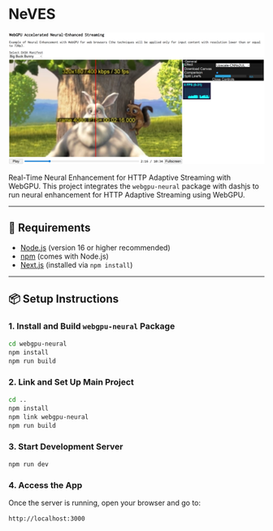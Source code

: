 # NeVES

![App Screenshot](./public/assets/image/bbb_demo.PNG)

Real-Time Neural Enhancement for HTTP Adaptive Streaming with WebGPU. 
This project integrates the `webgpu-neural` package with dashjs to run neural enhancement for HTTP Adaptive Streaming using WebGPU.

---

## 🚧 Requirements

- [Node.js](https://nodejs.org/) (version 16 or higher recommended)
- [npm](https://www.npmjs.com/) (comes with Node.js)
- [Next.js](https://nextjs.org/) (installed via `npm install`)

---

## 📦 Setup Instructions

### 1. Install and Build `webgpu-neural` Package

```bash
cd webgpu-neural
npm install
npm run build
```

### 2. Link and Set Up Main Project

```bash
cd ..
npm install
npm link webgpu-neural
npm run build
```

### 3. Start Development Server

```bash
npm run dev
```

### 4. Access the App

Once the server is running, open your browser and go to:

```bash
http://localhost:3000
```
